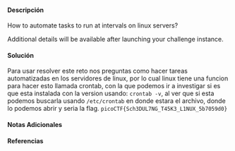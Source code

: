 #### Descripción
How to automate tasks to run at intervals on linux servers?

Additional details will be available after launching your challenge instance.

#### Solución 

Para usar resolver este reto nos preguntas como hacer tareas automatizadas en los servidores de linux, por lo cual linux tiene una funcion para hacer esto llamada crontab, con la que podemos ir a investigar si es que esta instalada con la version usando: `crontab -v`, al ver que si esta podemos buscarla usando `/etc/crontab` en donde estara el archivo, donde lo podemos abrir y seria la flag.
`picoCTF{Sch3DUL7NG_T45K3_L1NUX_5b7059d0}`
#### Notas Adicionales

#### Referencias
